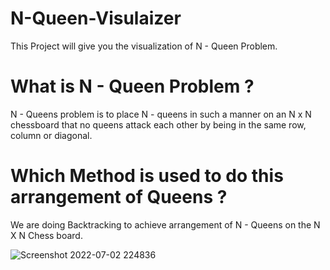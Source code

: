 # N-Queen-Visulaizer

This Project will give you the visualization of N - Queen Problem.

# What is N - Queen Problem ?

N - Queens problem is to place N - queens in such a manner on an N x N chessboard that no queens attack each other by being in the same row, column or diagonal.

# Which Method is used to do this arrangement of Queens ?

We are doing Backtracking to achieve arrangement of N - Queens on the N X N Chess board.

![Screenshot 2022-07-02 224836](https://user-images.githubusercontent.com/94686742/177010177-6a170918-796d-4a85-b981-ac9864e6e131.png)
